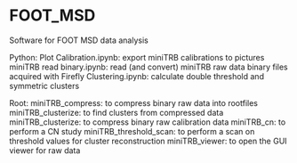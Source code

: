 # FOOT_MSD
Software for FOOT MSD data analysis

Python:
Plot Calibration.ipynb: export miniTRB calibrations to pictures
miniTRB read binary.ipynb: read (and convert) miniTRB raw data binary files acquired with Firefly
Clustering.ipynb: calculate double threshold and symmetric clusters

Root:
miniTRB_compress: to compress binary raw data into rootfiles
miniTRB_clusterize: to find clusters from compressed data
miniTRB_clusterize: to compress binary raw calibration data
miniTRB_cn: to perform a CN study
miniTRB_threshold_scan: to perform a scan on threshold values for cluster reconstruction
miniTRB_viewer: to open the GUI viewer for raw data
